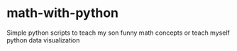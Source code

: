 # math-with-python
Simple python scripts to teach my son funny math concepts or teach myself python data visualization
